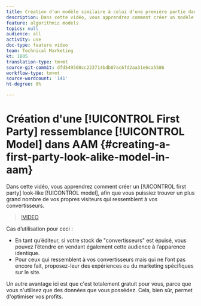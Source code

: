 ```yaml
---
title: Création d'un modèle similaire à celui d'une première partie dans AAM
description: Dans cette vidéo, vous apprendrez comment créer un modèle à l'apparence unique de premier niveau, afin que vous puissiez trouver davantage de vos propres visiteurs qui ressemblent à vos convertisseurs.
feature: algorithmic models
topics: null
audience: all
activity: use
doc-type: feature video
team: Technical Marketing
kt: 1805
translation-type: tm+mt
source-git-commit: dfd549508cc223714bdb07ac6fd2aa31e6ca5586
workflow-type: tm+mt
source-wordcount: '141'
ht-degree: 0%

---
```



# Création d&#39;une [!UICONTROL First Party] ressemblance [!UICONTROL Model] dans AAM {#creating-a-first-party-look-alike-model-in-aam}

Dans cette vidéo, vous apprendrez comment créer un [!UICONTROL first party] look-like [!UICONTROL model], afin que vous puissiez trouver un plus grand nombre de vos propres visiteurs qui ressemblent à vos convertisseurs.

>[!VIDEO](https://video.tv.adobe.com/v/23504/?quality=12)

Cas d’utilisation pour ceci :

* En tant qu’éditeur, si votre stock de &quot;convertisseurs&quot; est épuisé, vous pouvez l’étendre en vendant également cette audience à l’apparence identique.
* Pour ceux qui ressemblent à vos convertisseurs mais qui ne l’ont pas encore fait, proposez-leur des expériences ou du marketing spécifiques sur le site.

Un autre avantage ici est que c&#39;est totalement gratuit pour vous, parce que vous n&#39;utilisez que des données que vous possédez. Cela, bien sûr, permet d&#39;optimiser vos profits.

